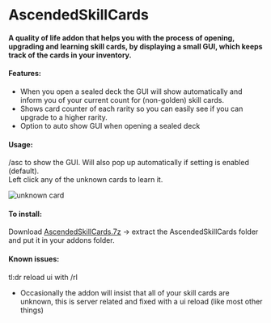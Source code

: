 # AscendedSkillCards
#### A quality of life addon that helps you with the process of opening, upgrading and learning skill cards, by displaying a small GUI, which keeps track of the cards in your inventory.

#### Features:
* When you open a sealed deck the GUI will show automatically and inform you of your current count for (non-golden) skill cards.
* Shows card counter of each rarity so you can easily see if you can upgrade to a higher rarity.
* Option to auto show GUI when opening a sealed deck


#### Usage:  
/asc to show the GUI. Will also pop up automatically if setting is enabled (default).  
Left click any of the unknown cards to learn it. 

![unknown card](https://user-images.githubusercontent.com/8190851/188265168-099db9a9-9810-4c69-9122-74d1d23e7975.png)


#### To install:
Download [AscendedSkillCards.7z](https://github.com/Sigbear/AscendedSkillCards/releases/download/1.0.0/AscendedSkillCards.7z) -> extract the AscendedSkillCards folder and put it in your addons folder.


#### Known issues:  
tl:dr reload ui with /rl  
* Occasionally the addon will insist that all of your skill cards are unknown, this is server related and fixed with a ui reload (like most other things)
